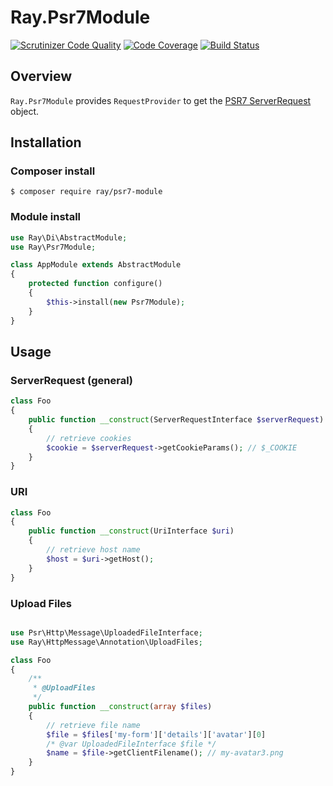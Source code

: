 # Ray.Psr7Module

[![Scrutinizer Code Quality](https://scrutinizer-ci.com/g/ray-di/Ray.Psr7Module/badges/quality-score.png?b=master)](https://scrutinizer-ci.com/g/ray-di/Ray.Psr7Module/?branch=master)
[![Code Coverage](https://scrutinizer-ci.com/g/ray-di/Ray.Psr7Module/badges/coverage.png?b=master)](https://scrutinizer-ci.com/g/ray-di/Ray.Psr7Module/?branch=master)
[![Build Status](https://travis-ci.org/ray-di/Ray.Psr7Module.svg?branch=master)](https://travis-ci.org/ray-di/Ray.Psr7Module)


## Overview

`Ray.Psr7Module` provides `RequestProvider` to get the [PSR7 ServerRequest](https://github.com/php-fig/http-message/blob/master/src/ServerRequestInterface.php) object.

## Installation

### Composer install

    $ composer require ray/psr7-module

### Module install

```php
use Ray\Di\AbstractModule;
use Ray\Psr7Module;

class AppModule extends AbstractModule
{
    protected function configure()
    {
        $this->install(new Psr7Module);
    }
}
```

## Usage

### ServerRequest (general)

````php
class Foo
{
    public function __construct(ServerRequestInterface $serverRequest)
    {
        // retrieve cookies
        $cookie = $serverRequest->getCookieParams(); // $_COOKIE
    }
}
````

### URI
````php
class Foo
{
    public function __construct(UriInterface $uri)
    {
        // retrieve host name
        $host = $uri->getHost();
    }
}
````

### Upload Files

````php

use Psr\Http\Message\UploadedFileInterface;
use Ray\HttpMessage\Annotation\UploadFiles;

class Foo
{
    /**
     * @UploadFiles
     */
    public function __construct(array $files)
    {
        // retrieve file name
        $file = $files['my-form']['details']['avatar'][0]
        /* @var UploadedFileInterface $file */
        $name = $file->getClientFilename(); // my-avatar3.png
    }
}
````
